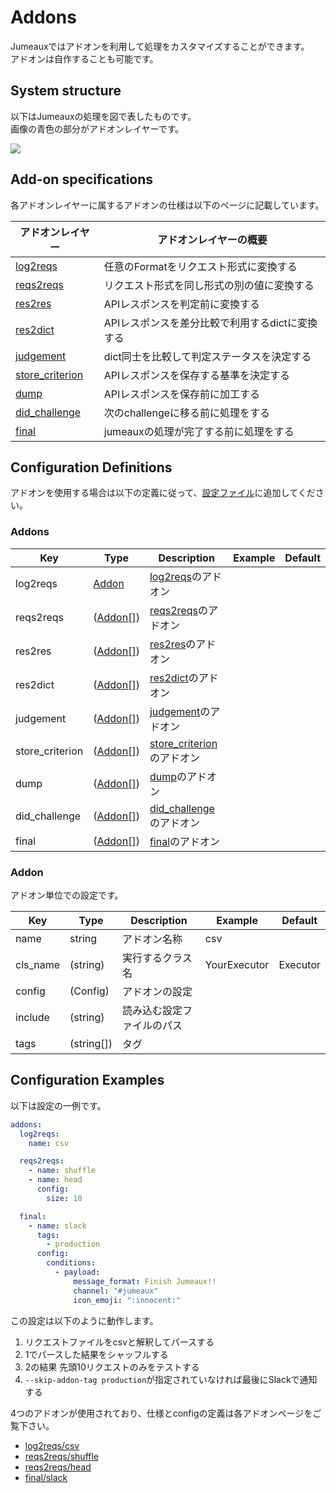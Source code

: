 Addons
======

Jumeauxではアドオンを利用して処理をカスタマイズすることができます。  
アドオンは自作することも可能です。


System structure
----------------

以下はJumeauxの処理を図で表したものです。  
画像の青色の部分がアドオンレイヤーです。

[![](https://cacoo.com/diagrams/9606d6pSveEhBPoH-89A6C.png)](https://cacoo.com/diagrams/9606d6pSveEhBPoH#89A6C)


Add-on specifications
---------------------

各アドオンレイヤーに属するアドオンの仕様は以下のページに記載しています。

| アドオンレイヤー  | アドオンレイヤーの概要                          |
|-------------------|-------------------------------------------------|
| [log2reqs]        | 任意のFormatをリクエスト形式に変換する          |
| [reqs2reqs]       | リクエスト形式を同し形式の別の値に変換する      |
| [res2res]         | APIレスポンスを判定前に変換する                 |
| [res2dict]        | APIレスポンスを差分比較で利用するdictに変換する |
| [judgement]       | dict同士を比較して判定ステータスを決定する      |
| [store_criterion] | APIレスポンスを保存する基準を決定する           |
| [dump]            | APIレスポンスを保存前に加工する                 |
| [did_challenge]   | 次のchallengeに移る前に処理をする               |
| [final]           | jumeauxの処理が完了する前に処理をする           |

[log2reqs]: log2reqs
[reqs2reqs]: reqs2reqs
[res2res]: res2res
[res2dict]: res2dict
[judgement]: judgement
[store_criterion]: store_criterion
[dump]: dump
[did_challenge]: did_challenge
[final]: final


Configuration Definitions
-------------------------

アドオンを使用する場合は以下の定義に従って、[設定ファイル](ja/getstarted/configuration)に追加してください。

### Addons

| Key             | Type                | Description                 | Example | Default |
|-----------------|---------------------|-----------------------------|---------|---------|
| log2reqs        | [Addon](#addon)     | [log2reqs]のアドオン        |         |         |
| reqs2reqs       | ([Addon[]](#addon)) | [reqs2reqs]のアドオン       |         |         |
| res2res         | ([Addon[]](#addon)) | [res2res]のアドオン         |         |         |
| res2dict        | ([Addon[]](#addon)) | [res2dict]のアドオン        |         |         |
| judgement       | ([Addon[]](#addon)) | [judgement]のアドオン       |         |         |
| store_criterion | ([Addon[]](#addon)) | [store_criterion]のアドオン |         |         |
| dump            | ([Addon[]](#addon)) | [dump]のアドオン            |         |         |
| did_challenge   | ([Addon[]](#addon)) | [did_challenge]のアドオン   |         |         |
| final           | ([Addon[]](#addon)) | [final]のアドオン           |         |         |



### Addon

アドオン単位での設定です。

| Key      | Type       | Description                | Example      | Default  |
|----------|------------|----------------------------|--------------|----------|
| name     | string     | アドオン名称               | csv          |          |
| cls_name | (string)   | 実行するクラス名           | YourExecutor | Executor |
| config   | (Config)   | アドオンの設定             |              |          |
| include  | (string)   | 読み込む設定ファイルのパス |              |          |
| tags     | (string[]) | タグ                       |              |          |


Configuration Examples
----------------------

以下は設定の一例です。

```yaml
addons:
  log2reqs:
    name: csv

  reqs2reqs:
    - name: shuffle
    - name: head
      config:
        size: 10

  final:
    - name: slack
      tags:
        - production
      config:
        conditions:
          - payload:
              message_format: Finish Jumeaux!!
              channel: "#jumeaux"
              icon_emoji: ":innocent:"
```

この設定は以下のように動作します。

1. リクエストファイルをcsvと解釈してパースする
2. 1でパースした結果をシャッフルする
3. 2の結果 先頭10リクエストのみをテストする
4. `--skip-addon-tag production`が指定されていなければ最後にSlackで通知する

4つのアドオンが使用されており、仕様とconfigの定義は各アドオンページをご覧下さい。

* [log2reqs/csv]
* [reqs2reqs/shuffle]
* [reqs2reqs/head]
* [final/slack]

[log2reqs/csv]: log2reqs#csv
[reqs2reqs/shuffle]: reqs2reqs#shuffle
[reqs2reqs/head]: reqs2reqs#head
[final/slack]: final#slack

